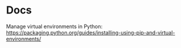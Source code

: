 # Docs
Manage virtual environments in Python: https://packaging.python.org/guides/installing-using-pip-and-virtual-environments/
